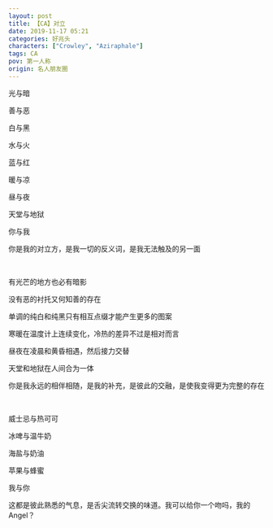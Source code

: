 ```yaml
---
layout: post
title: 【CA】对立
date: 2019-11-17 05:21
categories: 好兆头
characters: ["Crowley", "Aziraphale"]
tags: CA
pov: 第一人称
origin: 名人朋友圈
---
```


光与暗

善与恶

白与黑

水与火

蓝与红

暖与凉

昼与夜

天堂与地狱

你与我

你是我的对立方，是我一切的反义词，是我无法触及的另一面

<br>

有光芒的地方也必有暗影

没有恶的衬托又何知善的存在

单调的纯白和纯黑只有相互点缀才能产生更多的图案

寒暖在温度计上连续变化，冷热的差异不过是相对而言

昼夜在凌晨和黄昏相遇，然后接力交替

天堂和地狱在人间合为一体

你是我永远的相伴相随，是我的补充，是彼此的交融，是使我变得更为完整的存在

<br>

威士忌与热可可

冰啤与温牛奶

海盐与奶油

苹果与蜂蜜

我与你

这都是彼此熟悉的气息，是舌尖流转交换的味道。我可以给你一个吻吗，我的Angel？

